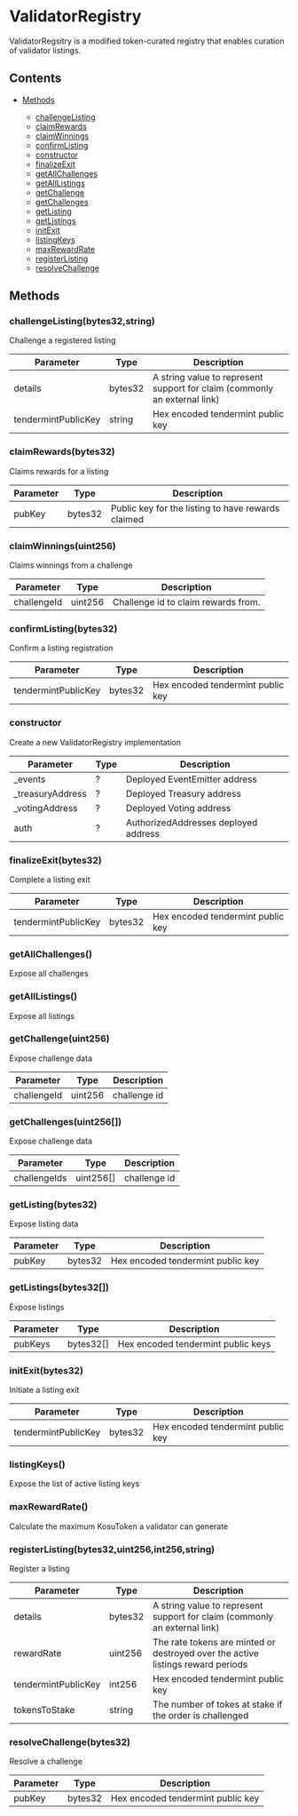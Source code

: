 # ValidatorRegistry


ValidatorRegsitry is a modified token-curated registry that enables curation of validator listings.

## Contents


 - [Methods](undefined)
    
     - [challengeListing](#challengeListingbytes32string)
     - [claimRewards](#claimRewardsbytes32)
     - [claimWinnings](#claimWinningsuint256)
     - [confirmListing](#confirmListingbytes32)
     - [constructor](#constructo)
     - [finalizeExit](#finalizeExitbytes32)
     - [getAllChallenges](#getAllChallenges)
     - [getAllListings](#getAllListings)
     - [getChallenge](#getChallengeuint256)
     - [getChallenges](#getChallengesuint256)
     - [getListing](#getListingbytes32)
     - [getListings](#getListingsbytes32)
     - [initExit](#initExitbytes32)
     - [listingKeys](#listingKeys)
     - [maxRewardRate](#maxRewardRate)
     - [registerListing](#registerListingbytes32uint256int256string)
     - [resolveChallenge](#resolveChallengebytes32)
    

## Methods

### challengeListing(bytes32,string)


Challenge a registered listing

Parameter | Type | Description
--- | --- | ---
details | bytes32 | A string value to represent support for claim (commonly an external link)
tendermintPublicKey | string | Hex encoded tendermint public key

### claimRewards(bytes32)


Claims rewards for a listing

Parameter | Type | Description
--- | --- | ---
pubKey | bytes32 | Public key for the listing to have rewards claimed

### claimWinnings(uint256)


Claims winnings from a challenge

Parameter | Type | Description
--- | --- | ---
challengeId | uint256 | Challenge id to claim rewards from.

### confirmListing(bytes32)


Confirm a listing registration

Parameter | Type | Description
--- | --- | ---
tendermintPublicKey | bytes32 | Hex encoded tendermint public key

### constructor


Create a new ValidatorRegistry implementation

Parameter | Type | Description
--- | --- | ---
_events | ? | Deployed EventEmitter address
_treasuryAddress | ? | Deployed Treasury address
_votingAddress | ? | Deployed Voting address
auth | ? | AuthorizedAddresses deployed address

### finalizeExit(bytes32)


Complete a listing exit

Parameter | Type | Description
--- | --- | ---
tendermintPublicKey | bytes32 | Hex encoded tendermint public key

### getAllChallenges()


Expose all challenges

### getAllListings()


Expose all listings

### getChallenge(uint256)


Expose challenge data

Parameter | Type | Description
--- | --- | ---
challengeId | uint256 | challenge id

### getChallenges(uint256[])


Expose challenge data

Parameter | Type | Description
--- | --- | ---
challengeIds | uint256[] | challenge id

### getListing(bytes32)


Expose listing data

Parameter | Type | Description
--- | --- | ---
pubKey | bytes32 | Hex encoded tendermint public key

### getListings(bytes32[])


Expose listings

Parameter | Type | Description
--- | --- | ---
pubKeys | bytes32[] | Hex encoded tendermint public keys

### initExit(bytes32)


Initiate a listing exit

Parameter | Type | Description
--- | --- | ---
tendermintPublicKey | bytes32 | Hex encoded tendermint public key

### listingKeys()


Expose the list of active listing keys

### maxRewardRate()


Calculate the maximum KosuToken a validator can generate

### registerListing(bytes32,uint256,int256,string)


Register a listing

Parameter | Type | Description
--- | --- | ---
details | bytes32 | A string value to represent support for claim (commonly an external link)
rewardRate | uint256 | The rate tokens are minted or destroyed over the active listings reward periods
tendermintPublicKey | int256 | Hex encoded tendermint public key
tokensToStake | string | The number of tokes at stake if the order is challenged

### resolveChallenge(bytes32)


Resolve a challenge

Parameter | Type | Description
--- | --- | ---
pubKey | bytes32 | Hex encoded tendermint public key
